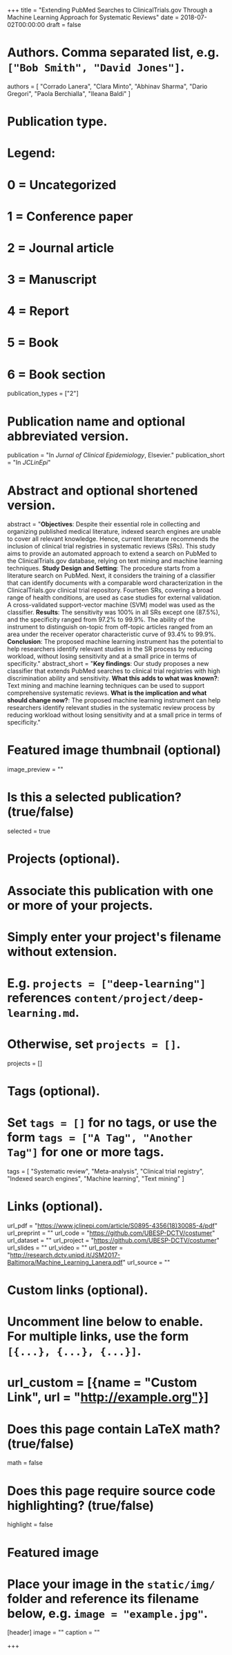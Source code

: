 +++
title = "Extending PubMed Searches to ClinicalTrials.gov Through a Machine Learning Approach for Systematic Reviews"
date = 2018-07-02T00:00:00
draft = false

# Authors. Comma separated list, e.g. `["Bob Smith", "David Jones"]`.
authors = [
  "Corrado Lanera", "Clara Minto", "Abhinav Sharma",
  "Dario Gregori", "Paola Berchialla", "Ileana Baldi"
]

# Publication type.
# Legend:
# 0 = Uncategorized
# 1 = Conference paper
# 2 = Journal article
# 3 = Manuscript
# 4 = Report
# 5 = Book
# 6 = Book section
publication_types = ["2"]

# Publication name and optional abbreviated version.
publication = "In *Jurnal of Clinical Epidemiology*, Elsevier."
publication_short = "In *JCLinEpi*"

# Abstract and optional shortened version.
abstract = "**Objectives**: Despite their essential role in collecting and organizing published medical literature, indexed search engines are unable to cover all relevant knowledge. Hence, current literature recommends the inclusion of clinical trial registries in systematic reviews (SRs). This study aims to provide an automated approach to extend a search on PubMed to the ClinicalTrials.gov database, relying on text mining and machine learning techniques. **Study Design and Setting**: The procedure starts from a literature search on PubMed. Next, it considers the training of a classifier that can identify documents with a comparable word characterization in the ClinicalTrials.gov clinical trial repository. Fourteen SRs, covering a broad range of health conditions, are used as case studies for external validation. A cross-validated support-vector machine (SVM) model was used as the classifier. **Results**: The sensitivity was 100% in all SRs except one (87.5%), and the specificity ranged from 97.2% to 99.9%. The ability of the instrument to distinguish on-topic from off-topic articles ranged from an area under the receiver operator characteristic curve of 93.4% to 99.9%. **Conclusion**: The proposed machine learning instrument has the potential to help researchers identify relevant studies in the SR process by reducing workload, without losing sensitivity and at a small price in terms of specificity."
abstract_short = "**Key findings**: Our study proposes a new classifier that extends PubMed searches to clinical trial registries with high discrimination ability and sensitivity. **What this adds to what was known?**: Text mining and machine learning techniques can be used to support comprehensive systematic reviews. **What is the implication and what should change now?**: The proposed machine learning instrument can help researchers identify relevant studies in the systematic review process by reducing workload without losing sensitivity and at a small price in terms of specificity."

# Featured image thumbnail (optional)
image_preview = ""

# Is this a selected publication? (true/false)
selected = true

# Projects (optional).
#   Associate this publication with one or more of your projects.
#   Simply enter your project's filename without extension.
#   E.g. `projects = ["deep-learning"]` references `content/project/deep-learning.md`.
#   Otherwise, set `projects = []`.
projects = []

# Tags (optional).
#   Set `tags = []` for no tags, or use the form `tags = ["A Tag", "Another Tag"]` for one or more tags.
tags = [
  "Systematic review", "Meta-analysis", "Clinical trial registry",
  "Indexed search engines", "Machine learning", "Text mining"
]

# Links (optional).
url_pdf = "https://www.jclinepi.com/article/S0895-4356(18)30085-4/pdf"
url_preprint = ""
url_code = "https://github.com/UBESP-DCTV/costumer"
url_dataset = ""
url_project = "https://github.com/UBESP-DCTV/costumer"
url_slides = ""
url_video = ""
url_poster = "http://research.dctv.unipd.it/JSM2017-Baltimora/Machine_Learning_Lanera.pdf"
url_source = ""

# Custom links (optional).
#   Uncomment line below to enable. For multiple links, use the form `[{...}, {...}, {...}]`.
# url_custom = [{name = "Custom Link", url = "http://example.org"}]

# Does this page contain LaTeX math? (true/false)
math = false

# Does this page require source code highlighting? (true/false)
highlight = false

# Featured image
# Place your image in the `static/img/` folder and reference its filename below, e.g. `image = "example.jpg"`.
[header]
image = ""
caption = ""

+++
